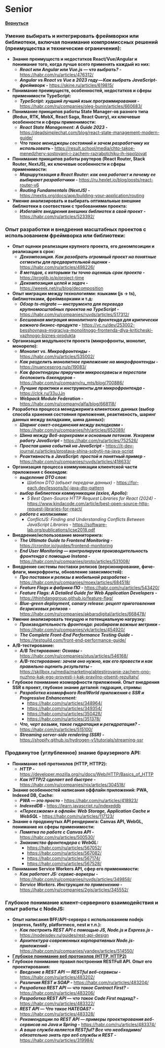 # Senior

#### [Вернуться](../REACT_AND_OTHERS.md)

### Умение выбирать и интегрировать фреймворки или библиотеки, включая понимание компромиссных решений (преимущества и технические ограничения):

- **Знание преимуществ и недостатков React/Vue/Angular и понимание того, когда лучше всего применять каждый из них:**
  - **_React или Angular или Vue.js — что выбрать? -_** https://habr.com/ru/articles/476312/
  - **_Angular vs React vs Vue в 2023 году — Как выбрать JavaScript-фреймворк -_** https://skine.ru/articles/619815/
- **Понимание преимуществ, особенностей, недостатков и сферы применимости TypeScript:**
  - **_TypeScript: худший лучший язык программирования -_** https://habr.com/ru/companies/oleg-bunin/articles/660683/
- **Понимание принципов работы State Manager-ов разного типа (Redux, RTK, MobX, React Saga, React Query), их ключевые особенности и сферы применимости:**
  - **_React State Management: A Guide 2023 -_** https://deadsimplechat.com/blog/react-state-management-modern-guide/
  - **_Что такое менеджеры состояний и зачем разработчику их использовать -_** https://result.school/media/chto-takoe-menedzhery-sostoyanij-i-zachem-razrabotchiku-ih-ispolzovat
- **Понимание принципов работы роутеров (React Router, Stack Router, NextJS), их ключевые особенности и сферы применимости:**
  - **_Маршрутизация в React Router: как она работает и почему ее выбирают разработчики -_** https://ru.hexlet.io/blog/posts/react-router-v6
  - **_Routing Fundamentals (NextJS) -_** https://nextjs.org/docs/app/building-your-application/routing
- **Умение анализировать и выбирать оптимальные внешние библиотеки в соотвествии с требованиями проекта:**
  - **_Избегайте внедрения внешних библиотек в свой проект -_** https://habr.com/ru/articles/523392/

### Опыт разработки и внедрения масштабных проектов с использованием фреймворка или библиотеки:

- **Опыт оценки реализации крупного проекта, его декомпозиции и реализации в срок:**
  - **_Декомпозиция. Как разобрать огромный проект на понятные сегменты для предварительной оценки -_** https://habr.com/ru/articles/498226/
  - **_8 методов, с которыми ты точно оценишь срок проекта -_** https://proglib.io/p/project-time
  - **_Декомпозиция целей и задач -_** https://weeek.net/ru/blog/decomposition
- **Опыт миграции между технологиями: языками (js → ts), библиотеками, фреймворками и т.д:**
  - **_Обзор ts-migrate — инструмента для перевода крупномасштабных проектов на TypeScript -_** https://habr.com/ru/companies/ruvds/articles/517312/
  - **_Бесшовная миграция монолитного фронтенда для критически важного бизнес-продукта -_** https://vc.ru/dev/253002-besshovnaya-migraciya-monolitnogo-frontenda-dlya-kriticheski-vazhnogo-biznes-produkta
- **Организация модульности проекта (микрофронты, монолит, монорепо):**
  - **_Монолит vs. Микрофронтенды -_** https://habr.com/ru/articles/535002/
  - **_Как разделить монолитное приложение на микрофронтенды -_** https://nuancesprog.ru/p/19083/
  - **_Как фронтендеры приручили микросервисы и перестали беспокоить бэкендеров -_** https://habr.com/ru/company/ru_mts/blog/700886/
  - **_Лучшие практики и инструменты для микрофронтенда -_** https://clck.ru/33uJJn
  - **_Webpack Module Federation -_** https://habr.com/ru/company/alfa/blog/668118/
- **Разработка процесса менеджеринга клиентских данных (выбор способа хранения состояния приложения, реактивность, шаринг данных между вкладками, шина данных):**
  - **_Шаринг сокет-соединения между вкладками -_** https://habr.com/ru/companies/hh/articles/652089/
  - **_Шина между Веб-воркерами и основным потоком. Ускоряем работу JavaScript -_** https://habr.com/ru/articles/752526/
  - **_Простая шина событий на JavaScript -_** https://it-dev-journal.ru/articles/prostaya-shina-sobytij-na-java-script
  - **_Реактивность в JavaScript: простой и понятный пример -_** https://habr.com/ru/companies/ruvds/articles/418633/
- **Организация процесса коммуникации клиентской части приложения с бекендом:**
  - **_выделение DTO слоя:_**
    - _Шаблон DTO (объект передачи данных) -_ https://for-each.dev/lessons/b/-java-dto-pattern
  - **_выбор библиотеки коммуникации (axios, Apollo):_**
    - _5 Best Open-Source HTTP Request Libraries for React (2024) -_ https://www.kindacode.com/article/best-open-source-http-request-libraries-for-react/
  - **_работа с коллизиями:_**
    - _ConflictJS: Finding and Understanding Conflicts Between
      JavaScript Libraries -_ https://software-lab.org/publications/icse2018.pdf
- **Внедрение/использование мониторинга:**
  - **_The Ultimate Guide to Frontend Monitoring -_** https://cronitor.io/guides/frontend-monitoring
  - **_End User Monitoring — контролируем производительность фронтенда с помощью Instana -_** https://habr.com/ru/companies/proto/articles/531008/
- **Внедрение системы поставки релизов (версионирование, фиче-флаги, микрофронты, обновление зависимостей):**
  - **_Про поставки и релизы в мобильной разработке -_** https://habr.com/ru/companies/moex/articles/684518/
  - **_Feature Flags и фабрика ПО -_** https://habr.com/ru/articles/543420/
  - **_Feature Flags: A Detailed Guide for Web Application Developers -_** https://thinhdanggroup.github.io/feature-flag/
  - **_Blue-green deployment, canary release: рецепт приготовления безрисковых релизов -_** https://habr.com/ru/companies/akbarsdigital/articles/668478/
- **Умение анализировать текущую и потенциальную нагрузку:**
  - **_Производительность фронтенда: разбираем важные метрики -_** https://habr.com/ru/companies/vk/articles/454920/
  - **_The Complete Front-End Performance Testing Guide -_** https://testguild.com/front-end-performance-guide/
- **A/B-тестирование:**
  - **_A/B Тестирование: Основы -_** https://habr.com/ru/companies/otus/articles/546168/
  - **_A/B-тестирование: зачем оно нужно, как его провести и как правильно оценить результаты -_** https://skillbox.ru/media/marketing/abtestirovanie-zachem-ono-nuzhno-kak-ego-provesti-i-kak-pravilno-otsenit-rezultaty/
- **Глубокое понимание изоморфности приложений. Опыт внедрения SSR в проект, глубокое знание деталей: гидрация, стримы:**
  - **_Разработка изоморфного RealWorld приложения с SSR и Progressive Enhancement:_**
    - https://habr.com/ru/articles/348964/
    - https://habr.com/ru/articles/349354/
    - https://habr.com/ru/articles/350428/
    - https://habr.com/ru/articles/351378/
  - **_Что, черт возьми, такое гидратация и регидратация? -_** https://habr.com/ru/articles/515100/
  - **_Streaming server-side rendering (SSR) -_** https://shopify.github.io/hydrogen-v1/tutorials/streaming-ssr

### Продвинутое (углубленное) знание браузерного API:

- **Понимание веб протоколов (HTTP, HTTP2):**
  - **_HTTP -_** https://developer.mozilla.org/ru/docs/Web/HTTP/Basics_of_HTTP
  - **_Как HTTP/2 сделает веб быстрее -_** https://habr.com/ru/companies/nix/articles/304518/
- **Знание особенностей написания оффлайн приложений: PWA, Indexed DB, Cache:**
  - **_PWA — это просто -_** https://habr.com/ru/articles/418923/
  - **_IndexedDB -_** https://learn.javascript.ru/indexeddb
  - **_«Переезжаем» в офлайн: Web Storage, Application Cache и WebSQL -_** https://habr.com/ru/articles/117123/
- **Знание о продвинутых API рендеринга: Canvas API, WebGL, понимание их сферы применимости:**
  - **_Памятка по работе с Canvas API -_** https://habr.com/ru/articles/500530/
  - **_Знакомство фронтендера с WebGL:_**
    - https://habr.com/ru/articles/567052/
    - https://habr.com/ru/articles/567082/
    - https://habr.com/ru/articles/567174/
    - https://habr.com/ru/articles/567528/
- **Понимание Service Workers API, сфер его применимости:**
  - **_Как работает JS: сервис-воркеры -_** https://habr.com/ru/companies/ruvds/articles/349858/
  - **_Service Workers. Инструкция по применению -_** https://habr.com/ru/companies/2gis/articles/345552/

### Глубокое понимание клиент-серверного взаимодействия и опыт работы с NodeJS:

- **Опыт написания BFF/API-сервера c использованием nodejs (express, fastify, platformeco, nest и т.п.):**
  - **_Как построить REST API с помощью JS, Node.js и Express.js -_** https://nodejsdev.ru/guides/rest-api-design
  - **_Архитектура современных корпоративных Node.js-приложений -_** https://habr.com/ru/companies/yandex/articles/514550/
- [**Глубокое понимание веб протоколов (HTTP, HTTP2)**](Level%202%20c674940fd2b54755bcbaefdf67f9e79a.md)
- **Глубокое понимание правил построения RESTFull API. Опыт его проектирования:**
  - **_Введение в REST API — RESTful веб-сервисы -_** https://habr.com/ru/articles/483202/
  - **_Различия REST и SOAP -_** https://habr.com/ru/articles/483204/
  - **_Разработка REST API — что такое Contract First? -_** https://habr.com/ru/articles/483206/
  - **_Разработка REST API — что такое Code First подход? -_** https://habr.com/ru/articles/483322/
  - **_REST API — Что такое HATEOAS? -_** https://habr.com/ru/articles/483328/
  - **_Рекомендации по REST API — примеры проектирования веб-сервисов на Java и Spring -_** https://habr.com/ru/articles/483374/
  - **_А ваша служба является RESTful? Все что необходимо/обязательно знать про веб службы и REST -_** https://habr.com/ru/articles/319984/
